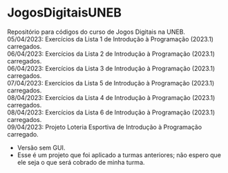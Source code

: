 # JogosDigitaisUNEB
Repositório para códigos do curso de Jogos Digitais na UNEB.  
05/04/2023: Exercícios da Lista 1 de Introdução à Programação (2023.1) carregados.  
06/04/2023: Exercícios da Lista 2 de Introdução à Programação (2023.1) carregados.  
06/04/2023: Exercícios da Lista 3 de Introdução à Programação (2023.1) carregados.  
07/04/2023: Exercícios da Lista 5 de Introdução à Programação (2023.1) carregados.  
08/04/2023: Exercícios da Lista 4 de Introdução à Programação (2023.1) carregados.  
08/04/2023: Exercícios da Lista 6 de Introdução à Programação (2023.1) carregados.  
09/04/2023: Projeto Loteria Esportiva de Introdução à Programação carregado.
* Versão sem GUI.
* Esse é um projeto que foi aplicado a turmas anteriores; não espero que ele seja o que será cobrado de minha turma.
